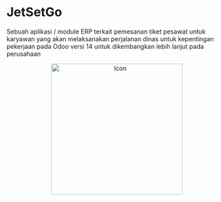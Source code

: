# **JetSetGo**

Sebuah aplikasi / module  ERP terkait pemesanan tiket pesawat untuk karyawan yang akan melaksanakan perjalanan dinas untuk kepentingan pekerjaan pada Odoo versi 14 untuk dikembangkan lebih lanjut pada perusahaan

<p align="center">
  <img src="https://github.com/Luqna/JetSetGo_Odoo/assets/95532944/363f20e9-72bf-4864-9498-1ad382f8c0b4" width="300" alt="Icon">
</p>

